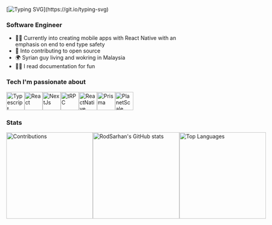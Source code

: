 [![Typing SVG](https://readme-typing-svg.demolab.com?font=Fira+Code&size=32&duration=3000&pause=500&width=750&lines=Hi+there+%F0%9F%91%8B;I'm+Roudain+Sarhan+(Rod);React+Native+and+TypeScript+Developer;Welcome+to+my+profile!)](https://git.io/typing-svg)

### Software Engineer

* 👨‍💻  Currently into creating mobile apps with React Native with an emphasis on end to end type safety 
* 🤝  Into contributing to open source
* 🌍  Syrian guy living and wokring in Malaysia
* 🧑‍🏫  I read documentation for fun

### Tech I'm passionate about
<div style="display: flex;">
  <a href="https://www.typescriptlang.org"><img src="https://raw.githubusercontent.com/danielcranney/readme-generator/main/public/icons/skills/typescript-colored.svg" width="48" height="48" alt="Typescript" /></a>
  <a href="https://www.reactjs.org"><img src="https://raw.githubusercontent.com/danielcranney/readme-generator/main/public/icons/skills/react-colored.svg" width="48" height="48" alt="React" /></a>
  <a href="https://www.nextjs.org"><img src="https://raw.githubusercontent.com/danielcranney/readme-generator/main/public/icons/skills/nextjs-colored-dark.svg" width="48" height="48" alt="NextJs" /></a>
  <a href="https://trpc.io"><img src="https://avatars.githubusercontent.com/u/78011399?s=200&v=4" width="48" height="48" alt="tRPC"/></a>
  <a href="https://reactnative.dev/"><img src="https://d33wubrfki0l68.cloudfront.net/554c3b0e09cf167f0281fda839a5433f2040b349/ecfc9/img/header_logo.svg" width="48" height="48" alt="ReactNative" /></a>
  <a href="https://prisma.io"><img src="https://www.prisma.io/images/favicon-32x32.png" width="48" height="48" alt="Prisma" /></a>
  <a href="https://planetscale.com"><img src="https://avatars.githubusercontent.com/u/35612527?s=200&v=4" width="48" height="48" alt="PlanetScale" /></a>
</div>

### Stats

<div style="display: flex;"> 
<img src="https://github-contributor-stats.vercel.app/api?username=RodSarhan&hide=B&layout=compact&langs_count=10&title_color=0891b3&text_color=e4e4e7&icon_color=0891b2&bg_color=3f3f46&hide_border=true&locale=en&custom_title=Contributions" alt="Contributions" height="229" />
  <img src="https://github-readme-stats.vercel.app/api?username=RodSarhan&show_icons=true&hide=&count_private=true&title_color=0891b2&text_color=e4e4e7&icon_color=0891b2&bg_color=3f3f46&hide_border=true&show_icons=true" alt="RodSarhan's GitHub stats" height="229" />
  <img src="https://github-readme-stats.vercel.app/api/top-langs/?username=RodSarhan&layout=compact&langs_count=10&title_color=0891b2&text_color=e4e4e7&icon_color=0891b2&bg_color=3f3f46&hide_border=true&locale=en&custom_title=Top%20%Languages" alt="Top Languages" height="229" />
</div>
